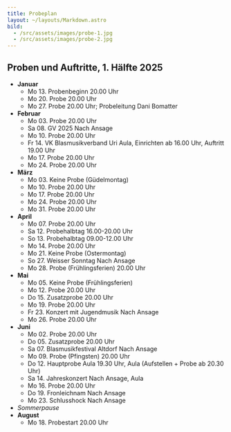 ```yaml
---
title: Probeplan
layout: ~/layouts/Markdown.astro
bild:
  - /src/assets/images/probe-1.jpg
  - /src/assets/images/probe-2.jpg
---
```


## Proben und Auftritte, 1. Hälfte 2025

- **Januar**
  - Mo 13. Probenbeginn 20.00 Uhr
  - Mo 20. Probe 20.00 Uhr
  - Mo 27. Probe 20.00 Uhr; Probeleitung Dani Bomatter
- **Februar**
  - Mo 03. Probe 20.00 Uhr
  - Sa 08. GV 2025 Nach Ansage
  - Mo 10. Probe 20.00 Uhr
  - Fr 14. VK Blasmusikverband Uri Aula, Einrichten ab 16.00 Uhr, Auftritt 19.00 Uhr
  - Mo 17. Probe 20.00 Uhr
  - Mo 24. Probe 20.00 Uhr
- **März**
  - Mo 03. Keine Probe (Güdelmontag)
  - Mo 10. Probe 20.00 Uhr
  - Mo 17. Probe 20.00 Uhr
  - Mo 24. Probe 20.00 Uhr
  - Mo 31. Probe 20.00 Uhr
- **April**
  - Mo 07. Probe 20.00 Uhr
  - Sa 12. Probehalbtag 16.00-20.00 Uhr
  - So 13. Probehalbtag 09.00-12.00 Uhr
  - Mo 14. Probe 20.00 Uhr
  - Mo 21. Keine Probe (Ostermontag)
  - So 27. Weisser Sonntag Nach Ansage
  - Mo 28. Probe (Frühlingsferien) 20.00 Uhr
- **Mai**
  - Mo 05. Keine Probe (Frühlingsferien)
  - Mo 12. Probe 20.00 Uhr
  - Do 15. Zusatzprobe 20.00 Uhr
  - Mo 19. Probe 20.00 Uhr
  - Fr 23. Konzert mit Jugendmusik Nach Ansage
  - Mo 26. Probe 20.00 Uhr
- **Juni**
  - Mo 02. Probe 20.00 Uhr
  - Do 05. Zusatzprobe 20.00 Uhr
  - Sa 07. Blasmusikfestival Altdorf Nach Ansage
  - Mo 09. Probe (Pfingsten) 20.00 Uhr
  - Do 12. Hauptprobe Aula 19.30 Uhr, Aula (Aufstellen + Probe ab 20.30 Uhr)
  - Sa 14. Jahreskonzert Nach Ansage, Aula
  - Mo 16. Probe 20.00 Uhr
  - Do 19. Fronleichnam Nach Ansage
  - Mo 23. Schlusshock Nach Ansage
- _Sommerpause_
- **August**
  - Mo 18. Probestart 20.00 Uhr
